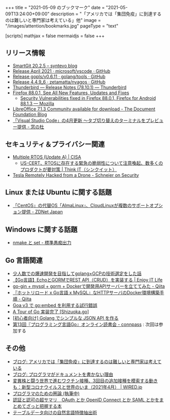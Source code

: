 +++
title = "2021-05-09 のブックマーク"
date =  "2021-05-09T13:24:00+09:00"
description = "「アメリカでは「集団免疫」に到達するのは難しいと専門家は考えている」他"
image = "/images/attention/bookmarks.jpg"
pageType = "text"

[scripts]
  mathjax = false
  mermaidjs = false
+++

## リリース情報

- [SmartGit 20.2.5 – syntevo blog](https://www.syntevo.com/blog/?p=5110)
- [Release April 2021 · microsoft/vscode · GitHub](https://github.com/microsoft/vscode/releases/tag/1.56.0)
- [Release gopls/v0.6.11 · golang/tools · GitHub](https://github.com/golang/tools/releases/tag/gopls/v0.6.11)
- [Release 4.4.9_6 · zetamatta/nyagos · GitHub](https://github.com/zetamatta/nyagos/releases/tag/4.4.9_6)
- [Thunderbird — Release Notes (78.10.1) — Thunderbird](https://www.thunderbird.net/en-US/thunderbird/78.10.1/releasenotes/)
- [Firefox  88.0.1, See All New Features, Updates and Fixes](https://www.mozilla.org/en-US/firefox/88.0.1/releasenotes/)
  - [Security Vulnerabilities fixed in Firefox 88.0.1, Firefox for Android 88.1.3 — Mozilla](https://www.mozilla.org/en-US/security/advisories/mfsa2021-20/)
- [LibreOffice 7.1.3 Community available for download - The Document Foundation Blog](https://blog.documentfoundation.org/blog/2021/05/06/libreoffice-7-1-3/)
- [「Visual Studio Code」の4月更新 ～タブ切り替えのターミナルをプレビュー提供 - 窓の杜](https://forest.watch.impress.co.jp/docs/news/1323061.html)

## セキュリティ＆プライバシー関連

- [Multiple RTOS (Update A) | CISA](https://us-cert.cisa.gov/ics/advisories/icsa-21-119-04)
  - [US-CERT、RTOSに存在する緊急の脆弱性について注意喚起、数多くのプロダクトが要対策 | Think IT（シンクイット）](https://thinkit.co.jp/news/bn/18332)
- [Tesla Remotely Hacked from a Drone - Schneier on Security](https://www.schneier.com/blog/archives/2021/05/tesla-remotely-hacked-from-a-drone.html)

## Linux または Ubuntu に関する話題

- [「CentOS」の代替OS「AlmaLinux」、CloudLinuxが複数のサポートオプション提供 - ZDNet Japan](https://japan.zdnet.com/article/35170372/)

## Windows に関する話題

- [nmake と set - 標準愚痴出力](https://zetamatta.hatenablog.com/entry/2021/05/07/063951)

## Go 言語関連

- [少人数での爆速開発を目指してgolang×GCPの技術選定をした話](https://zenn.dev/sh_komine/articles/35527f84a2be3a)
- [【Go言語】EchoとGORMでREST API（CRUD）を実装する | Enjoy IT Life](https://nishinatoshiharu.com/restapi-echo-gorm/)
- [go-gin + mysql + gorm + Dockerで開発用APIサーバーを立ててみた - Qiita](https://qiita.com/greenteabiscuit/items/282ae184b3aad7edf92f)
- [『ホットリロード x Go言語 x MySQL』なHTTPサーバのDocker環境構築手順 - Qiita](https://qiita.com/nishina555/items/6ad228a459866bc776b4)
- [Goa v3 で go:embed を利用する試行錯誤](https://zenn.dev/ikawaha/articles/20210503-3d72f1747f43efd3bdc9)
- [A Tour of Go 実装完了 [Shizuoka.go]](https://shizuoka-go.appspot.com/entry/7b8e7ff0-28e3-4f58-8561-f757f1305913)
- [[初心者向け] Golang でシンプルな JSON API を作る](https://zenn.dev/tatsurom/articles/golang-simple-json-api)
- [第13回『プログラミング言語Go』オンライン読書会 - connpass](https://gpl-reading.connpass.com/event/212824/) : 次回は参加する

## その他

- [ブログ: アメリカでは「集団免疫」に到達するのは難しいと専門家は考えている](https://okuranagaimo.blogspot.com/2021/05/blog-post_4.html)
- [ブログ: プログラマがドキュメントを書かない理由](https://okuranagaimo.blogspot.com/2021/05/blog-post_3.html)
- [変異株と闘う世界で進むワクチン接種、3回目の追加接種を模索する動きも：新型コロナウイルスと世界のいま（2021年4月） | WIRED.jp](https://wired.jp/2021/05/05/covid-19-april-2021/)
- [プログラマのための圏論 (執筆中)](https://zenn.dev/taketo1024/books/850b20937af93b)
- [認証と認可の超サマリ　OAuth とか OpenID Connect とか SAML とかをまとめてざっと把握する本](https://zenn.dev/suzuki_hoge/books/2021-05-authentication-and-authorization-0259d3f)
- [テーブルデータ向けの自然言語特徴抽出術](https://zenn.dev/koukyo1994/articles/9b1da2482d8ba1)
